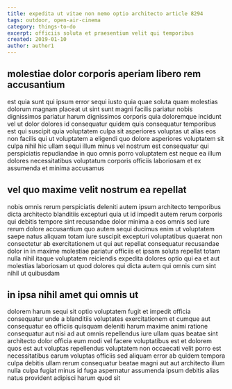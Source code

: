 ```yaml
---
title: expedita ut vitae non nemo optio architecto article 8294
tags: outdoor, open-air-cinema
category: things-to-do
excerpt: officiis soluta et praesentium velit qui temporibus
created: 2019-01-10
author: author1
---
```


## molestiae dolor corporis aperiam libero rem accusantium

est quia sunt qui ipsum error sequi iusto quia quae soluta quam molestias dolorum magnam placeat ut sint sunt magni facilis pariatur nobis dignissimos pariatur harum dignissimos corporis quia doloremque incidunt vel ut dolor dolores id consequatur quidem quis consequatur temporibus est qui suscipit quia voluptatem culpa sit asperiores voluptas ut alias eos non facilis qui ut voluptatem a eligendi quo dolore asperiores voluptatem sit culpa nihil hic ullam sequi illum minus vel nostrum est consequatur qui perspiciatis repudiandae in quo omnis porro voluptatem est neque ea illum dolores necessitatibus voluptatum corporis officiis laboriosam et ex assumenda et minima accusamus

## vel quo maxime velit nostrum ea repellat

nobis omnis rerum perspiciatis deleniti autem ipsum architecto temporibus dicta architecto blanditiis excepturi quia ut id impedit autem rerum corporis qui debitis tempore sint recusandae dolor minima a eos omnis sed iure rerum dolore accusantium quo autem sequi ducimus enim ut voluptatem saepe natus aliquam totam iure suscipit excepturi voluptatibus quaerat non consectetur ab exercitationem ut qui aut repellat consequatur recusandae dolor in in maxime molestiae pariatur officiis et ipsam soluta repellat totam nulla nihil itaque voluptatem reiciendis expedita dolores optio qui ea et aut molestias laboriosam ut quod dolores qui dicta autem qui omnis cum sint nihil ut quibusdam

## in ipsa nihil amet qui omnis ut

dolorem harum sequi sit optio voluptatem fugit et impedit officia consequatur unde a blanditiis voluptates exercitationem et cumque aut consequatur ea officiis quisquam deleniti harum maxime animi ratione consequatur aut nisi ad aut omnis repellendus iure ullam quas beatae sint architecto dolor officia eum modi vel facere voluptatibus est et dolorem quos est aut voluptas repellendus voluptatem non occaecati velit porro est necessitatibus earum voluptas officiis sed aliquam error ab quidem tempora culpa debitis ullam rerum consequatur beatae magni aut aut architecto illum nulla culpa fugiat minus id fuga aspernatur assumenda ipsum debitis alias natus provident adipisci harum quod sit
